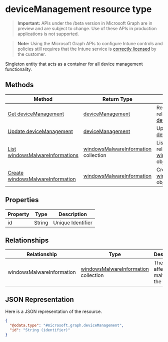 ﻿# deviceManagement resource type

> **Important:** APIs under the /beta version in Microsoft Graph are in preview and are subject to change. Use of these APIs in production applications is not supported.

> **Note:** Using the Microsoft Graph APIs to configure Intune controls and policies still requires that the Intune service is [correctly licensed](https://go.microsoft.com/fwlink/?linkid=839381) by the customer.

Singleton entity that acts as a container for all device management functionality.
## Methods
|Method|Return Type|Description|
|---|---|---|
|[Get deviceManagement](../api/intune_endpointprotection_devicemanagement_get.md)|[deviceManagement](../resources/intune_endpointprotection_devicemanagement.md)|Read properties and relationships of the [deviceManagement](../resources/intune_endpointprotection_devicemanagement.md) object.|
|[Update deviceManagement](../api/intune_endpointprotection_devicemanagement_update.md)|[deviceManagement](../resources/intune_endpointprotection_devicemanagement.md)|Update the properties of a [deviceManagement](../resources/intune_endpointprotection_devicemanagement.md) object.|
|[List windowsMalwareInformations](../api/intune_endpointprotection_windowsmalwareinformation_list.md)|[windowsMalwareInformation](../resources/intune_endpointprotection_windowsmalwareinformation.md) collection|List properties and relationships of the [windowsMalwareInformation](../resources/intune_endpointprotection_windowsmalwareinformation.md) objects.|
|[Create windowsMalwareInformation](../api/intune_endpointprotection_windowsmalwareinformation_create.md)|[windowsMalwareInformation](../resources/intune_endpointprotection_windowsmalwareinformation.md)|Create a new [windowsMalwareInformation](../resources/intune_endpointprotection_windowsmalwareinformation.md) object.|

## Properties
|Property|Type|Description|
|---|---|---|
|id|String|Unique Identifier|

## Relationships
|Relationship|Type|Description|
|---|---|---|
|windowsMalwareInformation|[windowsMalwareInformation](../resources/intune_endpointprotection_windowsmalwareinformation.md) collection|The list of affected malware in the tenant.|

## JSON Representation
Here is a JSON representation of the resource.
<!-- {
  "blockType": "resource",
  "keyProperty": "id",
  "@odata.type": "microsoft.graph.deviceManagement"
}
-->
```json
{
  "@odata.type": "#microsoft.graph.deviceManagement",
  "id": "String (identifier)"
}
```



